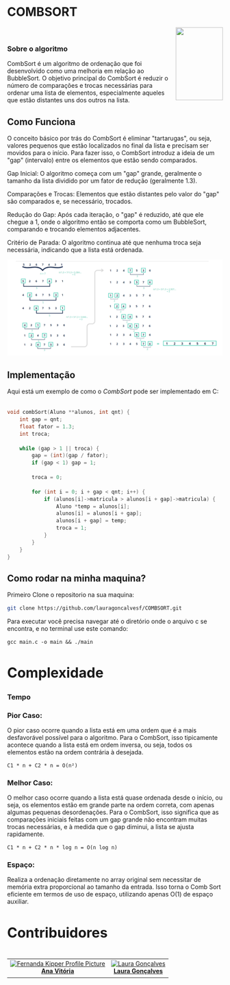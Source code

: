 # COMBSORT


<div>
<img align="right" width="110" height="170" src="https://assecom.ufersa.edu.br/wp-content/uploads/sites/24/2014/09/PNG-bras%C3%A3o-Ufersa.png">
<br>


### Sobre o algoritmo


CombSort é um algoritmo de ordenação que foi desenvolvido como uma melhoria em relação ao BubbleSort. O objetivo principal do CombSort é reduzir o número de comparações e trocas necessárias para ordenar uma lista de elementos, especialmente aqueles que estão distantes uns dos outros na lista.

## Como Funciona

O conceito básico por trás do CombSort é eliminar "tartarugas", ou seja, valores pequenos que estão localizados no final da lista e precisam ser movidos para o início. Para fazer isso, o CombSort introduz a ideia de um "gap" (intervalo) entre os elementos que estão sendo comparados.

Gap Inicial: O algoritmo começa com um "gap" grande, geralmente o tamanho da lista dividido por um fator de redução (geralmente 1.3).

Comparações e Trocas: Elementos que estão distantes pelo valor do "gap" são comparados e, se necessário, trocados.

Redução do Gap: Após cada iteração, o "gap" é reduzido, até que ele chegue a 1, onde o algoritmo então se comporta como um BubbleSort, comparando e trocando elementos adjacentes.

Critério de Parada: O algoritmo continua até que nenhuma troca seja necessária, indicando que a lista está ordenada.

![alt text](image.png)

## Implementação

Aqui está um exemplo de como o *CombSort* pode ser implementado em C:

```c

void combSort(Aluno **alunos, int qnt) {
    int gap = qnt;
    float fator = 1.3;
    int troca;

    while (gap > 1 || troca) { 
        gap = (int)(gap / fator);
        if (gap < 1) gap = 1;

        troca = 0;

        for (int i = 0; i + gap < qnt; i++) { 
            if (alunos[i]->matricula > alunos[i + gap]->matricula) {
                Aluno *temp = alunos[i];
                alunos[i] = alunos[i + gap];
                alunos[i + gap] = temp;
                troca = 1;
            }
        }
    }
}

```



## Como rodar na minha maquina?

Primeiro Clone o repositorio na sua maquina:

```bash
git clone https://github.com/lauragoncalvesf/COMBSORT.git
```

Para executar você precisa navegar até o diretório onde o arquivo c se encontra, e no terminal use este comando:

```
gcc main.c -o main && ./main
```

  <h2 id="complexity" style="font-weight: bold; font-size: 2rem">Complexidade</h2>

### Tempo
### Pior Caso:
O pior caso ocorre quando a lista está em uma ordem que é a mais desfavorável possível para o algoritmo. Para o CombSort, isso tipicamente acontece quando a lista está em ordem inversa, ou seja, todos os elementos estão na ordem contrária à desejada.
```
C1 * n + C2 * n = O(n²)
```


### Melhor Caso:
O melhor caso ocorre quando a lista está quase ordenada desde o início, ou seja, os elementos estão em grande parte na ordem correta, com apenas algumas pequenas desordenações. Para o CombSort, isso significa que as comparações iniciais feitas com um gap grande não encontram muitas trocas necessárias, e à medida que o gap diminui, a lista se ajusta rapidamente.
```
C1 * n + C2 * n * log n = O(n log n)
```

### Espaço:
Realiza a ordenação diretamente no array original sem necessitar de memória extra proporcional ao tamanho da entrada. Isso torna o Comb Sort eficiente em termos de uso de espaço, utilizando apenas O(1) de espaço auxiliar.

<h2 id="colab" style="font-weight: bold; font-size: 2rem">Contribuidores</h2>
 
<table>
</div>
<table> <tr> <td align="center"> <a href="#"> <img src="https://avatars.githubusercontent.com/u/162624679?v=4" width="100px;" alt="Fernanda Kipper Profile Picture"/><br> <sub> <a href="https://github.com/anavitoriaq"><b>Ana Vitória</b></a> </sub> </a> </td> <td align="center"> <a href="#"> <img src="https://avatars.githubusercontent.com/u/143735022?v=4" width="100px;" alt="Laura Gonçalves"/><br> <sub> <a href="https://github.com/lauragoncalvesf"><b>Laura Gonçalves</b></a> </sub> </a> </td> </tr> </table>
</div>